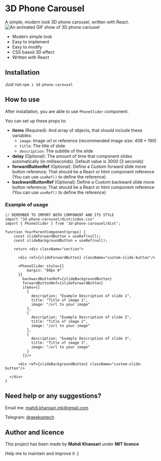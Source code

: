 # 3D Phone Carousel

A simple, modern look 3D phone carousel, written with React.
![An animated GIF show of 3D phone carousel](src/gif-show-banner.gif)
+ Modern simple look
+ Easy to implement
+ Easy to modify
+ CSS based 3D effect
+ Written with React

## Installation

Just run ```npm i 3d-phone-carousel```

## How to use

After installation, you are able to use ```PhoneSlider``` component.

You can set up these props to:

+ **items** (Required): And array of objects, that should include these variables:
  + ```image```: Image url or reference (recommended image size: 408 * 190)
  + ```title```: The title of slide
  + ```description```: The subtitle of the slide
+ **delay** (Optional): The amount of time that component slides automatically (in milliseconds). Default value is 3000 (3 seconds)
+ **forwardButtonRef** (Optional): Define a Custom forward slide move button reference;
  That should be a React or html component reference
  (You can use ```useRef()``` to define the reference)
+ **backwardButtonRef** (Optional): Define a Custom backward slide move button reference;
  That should be a React or html component reference
  (You can use ```useRef()``` to define the reference)

### Example of usage
```
// REMEMBER TO IMPORT BOTH COMPONENT AND ITS STYLE
import "3d-phone-carousel/dist/index.css"
import { PhoneSlider } from '3d-phone-carousel/dist';

function YourParentComponent(props) {
    const slideForwardButton = useRef(null);
    const slideBackgroundButton = useRef(null);

    return <div className="section">

      <div ref={slideForwardButton} className="custom-slide-button"/>

      <PhoneSlider style={{
          margin: "80px 0"
      }}
        backwardButtonRef={slideBackgroundButton}
        forwardButtonRef={slideForwardButton}
        items={[
          {
            description: "Example Description of slide 1",
            title: "Title of image 1",
            image: "/url to your image"
          },
          {
            description: "Example Description of slide 2",
            title: "Title of image 2",
            image: "/url to your image"
          },
          {
            description: "Example Description of slide 3",
            title: "Title of image 3",
            image: "/url to your image"
          }
        ]}/>

      <div ref={slideBackgroundButton} className="custom-slide-button"/>

  </div>
}
```

## Need help or any suggestions?

Email me: [mahdi.khansari.mk@gmail.com](mailto:mahdi.khansari.mk@gmail.com)

Telegram:  [@geekoptech](https://t.me/geekoptech)

## Author and licence

This project has been made by **Mahdi Khansari** under **MIT licence**

Help me to maintain and improve it :)
